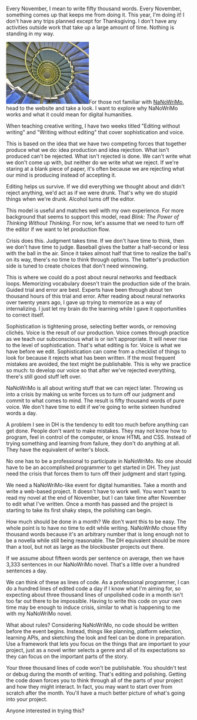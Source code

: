 Every November, I mean to write fifty thousand words. Every November, something comes up that keeps me from doing it. This year, I'm doing it! I don't have any trips planned except for Thanksgiving. I don't have any activities outside work that take up a large amount of time. Nothing is standing in my way.

![](../images/web-20111121183648-http--mith.umd.edu-hinkelstone_flickr-225x168.jpg "hinkelstone_flickr")For those not familiar with [NaNoWriMo](http://www.nanowrimo.org/), head to the website and take a look. I want to explore why NaNoWriMo works and what it could mean for digital humanities.

When teaching creative writing, I have two weeks titled "Editing without writing" and "Writing without editing" that cover sophistication and voice.

This is based on the idea that we have two competing forces that together produce what we do: idea production and idea rejection. What isn't produced can't be rejected. What isn't rejected is done. We can't write what we don't come up with, but neither do we write what we reject. If we're staring at a blank piece of paper, it's often because we are rejecting what our mind is producing instead of accepting it.

Editing helps us survive. If we did everything we thought about and didn't reject anything, we'd act as if we were drunk. That's why we do stupid things when we're drunk. Alcohol turns off the editor.

This model is useful and matches well with my own experience. For more background that seems to support this model, read _Blink: The Power of Thinking Without Thinking_. For now, let's assume that we need to turn off the editor if we want to let production flow.

Crisis does this. Judgment takes time. If we don't have time to think, then we don't have time to judge. Baseball gives the batter a half-second or less with the ball in the air. Since it takes almost half that time to realize the ball's on its way, there's no time to think through options. The batter's production side is tuned to create choices that don't need winnowing.

This is where we could do a post about neural networks and feedback loops. Memorizing vocabulary doesn't train the production side of the brain. Guided trial and error are best. Experts have been through about ten thousand hours of this trial and error. After reading about neural networks over twenty years ago, I gave up trying to memorize as a way of internalizing. I just let my brain do the learning while I gave it opportunities to correct itself.

Sophistication is tightening prose, selecting better words, or removing clichés. Voice is the result of our production. Voice comes through practice as we teach our subconscious what is or isn't appropriate. It will never rise to the level of sophistication. That's what editing is for. Voice is what we have before we edit. Sophistication can come from a checklist of things to look for because it rejects what has been written. If the most frequent mistakes are avoided, the text might be publishable. This is why we practice so much: to develop our voice so that after we've rejected everything, there's still good stuff left over.

NaNoWriMo is all about writing stuff that we can reject later. Throwing us into a crisis by making us write forces us to turn off our judgment and commit to what comes to mind. The result is fifty thousand words of pure voice. We don't have time to edit if we're going to write sixteen hundred words a day.

A problem I see in DH is the tendency to edit too much before anything can get done. People don't want to make mistakes. They may not know how to program, feel in control of the computer, or know HTML and CSS. Instead of trying something and learning from failure, they don't do anything at all. They have the equivalent of writer's block.

No one has to be a professional to participate in NaNoWriMo. No one should have to be an accomplished programmer to get started in DH. They just need the crisis that forces them to turn off their judgment and start typing.

We need a NaNoWriMo-like event for digital humanities. Take a month and write a web-based project. It doesn't have to work well. You won't want to read my novel at the end of November, but I can take time after November to edit what I've written. Once a month has passed and the project is starting to take its first shaky steps, the polishing can begin.

How much should be done in a month? We don't want this to be easy. The whole point is to have no time to edit while writing. NaNoWriMo chose fifty thousand words because it's an arbitrary number that is long enough not to be a novella while still being reasonable. The DH equivalent should be more than a tool, but not as large as the blockbuster projects out there.

If we assume about fifteen words per sentence on average, then we have 3,333 sentences in our NaNoWriMo novel. That's a little over a hundred sentences a day.

We can think of these as lines of code. As a professional programmer, I can do a hundred lines of edited code a day if I know what I'm aiming for, so expecting about three thousand lines of unpolished code in a month isn't too far out there to be impossible. Having to write this code on your own time may be enough to induce crisis, similar to what is happening to me with my NaNoWriMo novel.

What about rules? Considering NaNoWriMo, no code should be written before the event begins. Instead, things like planning, platform selection, learning APIs, and sketching the look and feel can be done in preparation. Use a framework that lets you focus on the things that are important to your project, just as a novel writer selects a genre and all of its expectations so they can focus on the important parts of the story.

Your three thousand lines of code won't be publishable. You shouldn't test or debug during the month of writing. That's editing and polishing. Getting the code down forces you to think through all of the parts of your project and how they might interact. In fact, you may want to start over from scratch after the month. You'll have a much better picture of what's going into your project.

Anyone interested in trying this?